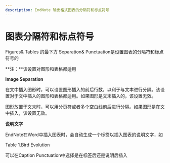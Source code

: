 ```yaml
---
description: EndNote 输出格式图表的分隔符和标点符号
---
```


# 图表分隔符和标点符号

Figures& Tables 的最下方 Separation& Punctuation是设置图表的分隔符和标点符号的

**注：**该设置对图形和表格都适用

**Image Separation**

在文中插入图形时，可以设置图形插入的前后行数，以利于与文本进行分隔。该设置对于文中插入的图形和表格都适用。如果图形是文末插入的，该设置无效。

图形放置于文末时，可以用分页符或者多个空白线前后进行分隔。如果图形是在文中插入，该设置无效。

**说明文字**

EndNote在Word中插入图表时，会自动生成一个标签以插入图表的说明文字，如

Table 1.Bird Evolution

可以在Caption Punctuation中选择是在标签后还是说明后插入

